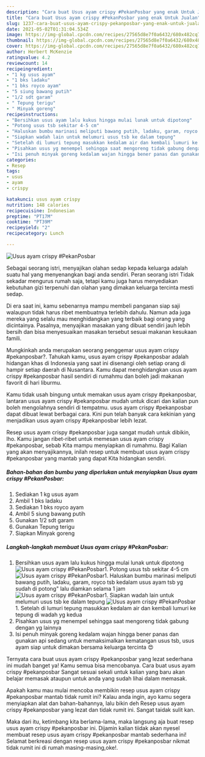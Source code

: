 ```yaml
---
description: "Cara buat Usus ayam crispy #PekanPosbar yang enak Untuk Jualan"
title: "Cara buat Usus ayam crispy #PekanPosbar yang enak Untuk Jualan"
slug: 1237-cara-buat-usus-ayam-crispy-pekanposbar-yang-enak-untuk-jualan
date: 2021-05-02T01:31:04.534Z
image: https://img-global.cpcdn.com/recipes/27565d8e7f0a6432/680x482cq70/usus-ayam-crispy-pekanposbar-foto-resep-utama.jpg
thumbnail: https://img-global.cpcdn.com/recipes/27565d8e7f0a6432/680x482cq70/usus-ayam-crispy-pekanposbar-foto-resep-utama.jpg
cover: https://img-global.cpcdn.com/recipes/27565d8e7f0a6432/680x482cq70/usus-ayam-crispy-pekanposbar-foto-resep-utama.jpg
author: Herbert McKenzie
ratingvalue: 4.2
reviewcount: 14
recipeingredient:
- "1 kg usus ayam"
- "1 bks ladaku"
- "1 bks royco ayam"
- "5 siung bawang putih"
- "1/2 sdt garam"
- " Tepung terigu"
- " Minyak goreng"
recipeinstructions:
- "Bersihkan usus ayam lalu kukus hingga mulai lunak untuk dipotong"
- "Potong usus tsb sekitar 4-5 cm"
- "Haluskan bumbu marinasi meliputi bawang putih, ladaku, garam, royco tsb kedalam usus ayam tsb yg sudah di potong&#34; lalu diamkan selama 1 jam"
- "Siapkan wadah lain untuk melumuri usus tsb ke dalam tepung"
- "Setelah di lumuri tepung masukkan kedalam air dan kembali lumuri ke tepung di wadah yg kedua"
- "Pisahkan usus yg menempel sehingga saat mengoreng tidak gabung dengan yg lainnya"
- "Isi penuh minyak goreng kedalam wajan hingga bener panas dan gunakan api sedang untuk memaksimalkan kematangan usus tsb, usus ayam siap untuk dimakan bersama keluarga tercinta 😍"
categories:
- Resep
tags:
- usus
- ayam
- crispy

katakunci: usus ayam crispy 
nutrition: 148 calories
recipecuisine: Indonesian
preptime: "PT17M"
cooktime: "PT39M"
recipeyield: "2"
recipecategory: Lunch

---
```



![Usus ayam crispy #PekanPosbar](https://img-global.cpcdn.com/recipes/27565d8e7f0a6432/680x482cq70/usus-ayam-crispy-pekanposbar-foto-resep-utama.jpg)

Sebagai seorang istri, menyajikan olahan sedap kepada keluarga adalah suatu hal yang menyenangkan bagi anda sendiri. Peran seorang istri Tidak sekadar mengurus rumah saja, tetapi kamu juga harus menyediakan kebutuhan gizi terpenuhi dan olahan yang dimakan keluarga tercinta mesti sedap.

Di era  saat ini, kamu sebenarnya mampu membeli panganan siap saji walaupun tidak harus ribet membuatnya terlebih dahulu. Namun ada juga mereka yang selalu mau menghidangkan yang terbaik bagi orang yang dicintainya. Pasalnya, menyajikan masakan yang dibuat sendiri jauh lebih bersih dan bisa menyesuaikan masakan tersebut sesuai makanan kesukaan famili. 



Mungkinkah anda merupakan seorang penggemar usus ayam crispy #pekanposbar?. Tahukah kamu, usus ayam crispy #pekanposbar adalah hidangan khas di Indonesia yang saat ini disenangi oleh setiap orang di hampir setiap daerah di Nusantara. Kamu dapat menghidangkan usus ayam crispy #pekanposbar hasil sendiri di rumahmu dan boleh jadi makanan favorit di hari liburmu.

Kamu tidak usah bingung untuk memakan usus ayam crispy #pekanposbar, lantaran usus ayam crispy #pekanposbar mudah untuk dicari dan kalian pun boleh mengolahnya sendiri di tempatmu. usus ayam crispy #pekanposbar dapat dibuat lewat berbagai cara. Kini pun telah banyak cara kekinian yang menjadikan usus ayam crispy #pekanposbar lebih lezat.

Resep usus ayam crispy #pekanposbar juga sangat mudah untuk dibikin, lho. Kamu jangan ribet-ribet untuk memesan usus ayam crispy #pekanposbar, sebab Kita mampu menyiapkan di rumahmu. Bagi Kalian yang akan menyajikannya, inilah resep untuk membuat usus ayam crispy #pekanposbar yang mantab yang dapat Kita hidangkan sendiri.

<!--inarticleads1-->

##### Bahan-bahan dan bumbu yang diperlukan untuk menyiapkan Usus ayam crispy #PekanPosbar:

1. Sediakan 1 kg usus ayam
1. Ambil 1 bks ladaku
1. Sediakan 1 bks royco ayam
1. Ambil 5 siung bawang putih
1. Gunakan 1/2 sdt garam
1. Gunakan  Tepung terigu
1. Siapkan  Minyak goreng




<!--inarticleads2-->

##### Langkah-langkah membuat Usus ayam crispy #PekanPosbar:

1. Bersihkan usus ayam lalu kukus hingga mulai lunak untuk dipotong
<img src="https://img-global.cpcdn.com/steps/a059e8630d3197b4/160x128cq70/usus-ayam-crispy-pekanposbar-langkah-memasak-1-foto.jpg" alt="Usus ayam crispy #PekanPosbar">1. Potong usus tsb sekitar 4-5 cm
<img src="https://img-global.cpcdn.com/steps/ee17125bb5fac562/160x128cq70/usus-ayam-crispy-pekanposbar-langkah-memasak-2-foto.jpg" alt="Usus ayam crispy #PekanPosbar">1. Haluskan bumbu marinasi meliputi bawang putih, ladaku, garam, royco tsb kedalam usus ayam tsb yg sudah di potong&#34; lalu diamkan selama 1 jam
<img src="https://img-global.cpcdn.com/steps/17f6cbbb85cc36f6/160x128cq70/usus-ayam-crispy-pekanposbar-langkah-memasak-3-foto.jpg" alt="Usus ayam crispy #PekanPosbar">1. Siapkan wadah lain untuk melumuri usus tsb ke dalam tepung
<img src="https://img-global.cpcdn.com/steps/16a26341a5322393/160x128cq70/usus-ayam-crispy-pekanposbar-langkah-memasak-4-foto.jpg" alt="Usus ayam crispy #PekanPosbar">1. Setelah di lumuri tepung masukkan kedalam air dan kembali lumuri ke tepung di wadah yg kedua
1. Pisahkan usus yg menempel sehingga saat mengoreng tidak gabung dengan yg lainnya
1. Isi penuh minyak goreng kedalam wajan hingga bener panas dan gunakan api sedang untuk memaksimalkan kematangan usus tsb, usus ayam siap untuk dimakan bersama keluarga tercinta 😍




Ternyata cara buat usus ayam crispy #pekanposbar yang lezat sederhana ini mudah banget ya! Kamu semua bisa mencobanya. Cara buat usus ayam crispy #pekanposbar Sangat sesuai sekali untuk kalian yang baru akan belajar memasak ataupun untuk anda yang sudah lihai dalam memasak.

Apakah kamu mau mulai mencoba membikin resep usus ayam crispy #pekanposbar mantab tidak rumit ini? Kalau anda ingin, ayo kamu segera menyiapkan alat dan bahan-bahannya, lalu bikin deh Resep usus ayam crispy #pekanposbar yang lezat dan tidak rumit ini. Sangat taidak sulit kan. 

Maka dari itu, ketimbang kita berlama-lama, maka langsung aja buat resep usus ayam crispy #pekanposbar ini. Dijamin kalian tiidak akan nyesel membuat resep usus ayam crispy #pekanposbar mantab sederhana ini! Selamat berkreasi dengan resep usus ayam crispy #pekanposbar nikmat tidak rumit ini di rumah masing-masing,oke!.

